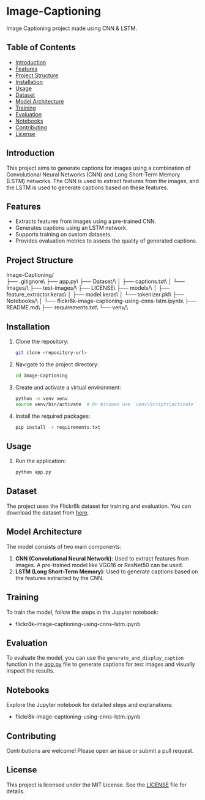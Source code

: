 # Image-Captioning

Image Captioning project made using CNN & LSTM.

## Table of Contents
- [Introduction](#introduction)
- [Features](#features)
- [Project Structure](#project-structure)
- [Installation](#installation)
- [Usage](#usage)
- [Dataset](#dataset)
- [Model Architecture](#model-architecture)
- [Training](#training)
- [Evaluation](#evaluation)
- [Notebooks](#notebooks)
- [Contributing](#contributing)
- [License](#license)

## Introduction
This project aims to generate captions for images using a combination of Convolutional Neural Networks (CNN) and Long Short-Term Memory (LSTM) networks. The CNN is used to extract features from the images, and the LSTM is used to generate captions based on these features.

## Features
- Extracts features from images using a pre-trained CNN.
- Generates captions using an LSTM network.
- Supports training on custom datasets.
- Provides evaluation metrics to assess the quality of generated captions.

## Project Structure
Image-Captioning/\
├── .gitignore\ 
├── app.py\ 
├── Dataset/\ 
│ ├── captions.txt\ 
│ └── Images/\ 
├── test-images/\ 
├── LICENSE\ 
├── models/\ 
│ ├── feature_extractor.keras\ 
│ ├── model.keras\ 
│ └── tokenizer.pkl\ 
├── Notebooks/\ 
│ └── flickr8k-image-captioning-using-cnns-lstm.ipynb\ 
├── README.md\ 
├── requirements.txt\ 
└── venv/\

## Installation

1. Clone the repository:
    ```sh
    git clone <repository-url>
    ```
2. Navigate to the project directory:
    ```sh
    cd Image-Captioning
    ```
3. Create and activate a virtual environment:
    ```sh
    python -m venv venv
    source venv/bin/activate  # On Windows use `venv\Scripts\activate`
    ```
4. Install the required packages:
    ```sh
    pip install -r requirements.txt
    ```

## Usage

1. Run the application:
    ```sh
    python app.py
    ```

## Dataset
The project uses the Flickr8k dataset for training and evaluation. You can download the dataset from [here](https://www.kaggle.com/datasets/adityajn105/flickr8k).

## Model Architecture
The model consists of two main components:
1. **CNN (Convolutional Neural Network)**: Used to extract features from images. A pre-trained model like VGG16 or ResNet50 can be used.
2. **LSTM (Long Short-Term Memory)**: Used to generate captions based on the features extracted by the CNN.

## Training
To train the model, follow the steps in the Jupyter notebook:
- flickr8k-image-captioning-using-cnns-lstm.ipynb

## Evaluation
To evaluate the model, you can use the `generate_and_display_caption` function in the [app.py](http://_vscodecontentref_/4) file to generate captions for test images and visually inspect the results.

## Notebooks
Explore the Jupyter notebook for detailed steps and explanations:
- flickr8k-image-captioning-using-cnns-lstm.ipynb

## Contributing
Contributions are welcome! Please open an issue or submit a pull request.

## License
This project is licensed under the MIT License. See the [LICENSE](http://_vscodecontentref_/5) file for details.
